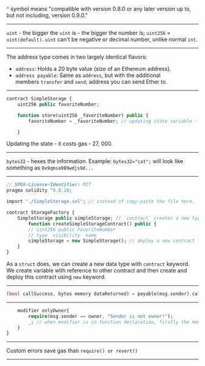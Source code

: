 `^` symbol means "compatible with version 0.8.0 or any later version up to, but not including, version 0.9.0." 
****
`uint` - the bigger the `uint` is - the bigger the number is; `uint256` = `uint(default)`. `uint` can't be negative or decimal number, unlike normal `int`.
****
The address type comes in two largely identical flavors:

- `address`: Holds a 20 byte value (size of an Ethereum address).
- `address payable`: Same as `address`, but with the additional members `transfer` and `send`;  address you can send Ether to.
****
```php
contract SimpleStorage {
    uint256 public favoriteNumber;

    function store(uint256 _favoriteNumber) public {
        favoriteNumber = _favoriteNumber; // updating state variable - it costs gas

    }
```

Updating the state - it costs gas - 27, 000. 
****
`bytes32` - hexes the information. 
Example: `bytes32="cat";` will look like something as `0x9qmsa989wdjs9d...`
****
```php
// SPDX-License-Identifier: MIT
pragma solidity ^0.8.18;

import "./SimpleStorage.sol"; // instead of copy-paste the file here.

contract StorageFactory {
    SimpleStorage public simpleStorage; // `contract` creates a new type as `struct` doest
	    function createSimpleStorageContract() public {
        // uint256 public FavoriteNumber
        // type  visibility  name
        simpleStorage = new SimpleStorage(); // deploy a new contract from within a contract
    }
}
```

As a `struct` does, we can create a new data type with `contract` keyword. We create variable with reference to other contract and then create and deploy this contract using `new` keyword.
****
```php
(bool callSuccess, bytes memory dataReturned) = payable(msg.sender).call{value:address(this).balance}(""); //("") here we call function usually. // If we call any function and he send some data it's saved in `bytes dataReturned`
```
****
```php
    modifier onlyOwner{
        require(msg.sender == owner, "Sender is not owner!");
        _; // when modifier is in function declaration, firstly the modifier have been executed and then the function
    }
}
```
****
Custom errors save gas than `require() or revert()`
****
